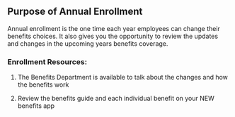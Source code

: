 ## Purpose of Annual Enrollment

Annual enrollment is the one time each year employees can change their benefits choices. It also gives you the opportunity to review the updates and changes in the upcoming years benefits coverage.
 
### Enrollment Resources:
1. The Benefits Department is available to talk about the changes and how the benefits work

2. Review the benefits guide and each individual benefit on your NEW benefits app
